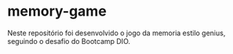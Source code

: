 # memory-game
Neste repositório foi desenvolvido o jogo da memoria estilo genius, seguindo o desafio do Bootcamp DIO.
